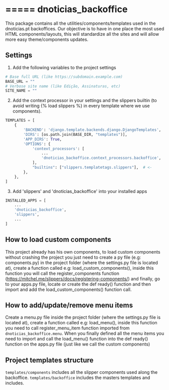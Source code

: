 =====
dnoticias_backoffice
=====
This package contains all the utilities/components/templates used in the dnoticias.pt backoffices.
Our objective is to have in one place the most used HTML components/layouts, this will standardize
all the sites and will allow more easy theme/components updates.


## Settings

1) Add the following variables to the project settings
```py
# Base full URL (like https://subdomain.example.com)
BASE_URL = ""
# Verbose site name (like Edição, Assinaturas, etc)
SITE_NAME = ""
```

2) Add the context processor in your settings and the slippers builtin (to avoid 
writing {% load slippers %} in every template where we use components).
```py
TEMPLATES = [
    {
        'BACKEND': 'django.template.backends.django.DjangoTemplates',
        'DIRS': [os.path.join(BASE_DIR, "templates")],
        'APP_DIRS': True,
        'OPTIONS': {
            'context_processors': [
                ...
                'dnoticias_backoffice.context_processors.backoffice',  # <-
            ],
            "builtins": ["slippers.templatetags.slippers"],  # <-
        },
    },
]
```

3) Add 'slippers' and 'dnoticias_backoffice' into your installed apps
```py
INSTALLED_APPS = [
    ...
    'dnoticias_backoffice',
    'slippers',
    ...
]
```


## How to load custom components
This project already has his own components, to load custom components without crashing the project
you just need to create a py file (e.g: components.py) in the project folder (where the settings.py
file is located at), create a function called e.g: load_custom_components(), inside this function
you will call the register_components function (https://mitchel.me/slippers/docs/registering-components/)
and finally, go to your apps.py file, locate or create the def ready() function and then import and
add the load_custom_components() function call.


## How to add/update/remove menu items
Create a menu.py file inside the project folder (where the settings.py file is located at), create
a function called e.g: load_menu(), inside this function you need to call register_menu_item function
imported from `dnoticias_backoffice.menu`. When you finally defined all the menu items you need to
import and call the load_menu() function into the def ready() function on the apps.py file (just 
like we call the custom components)


## Project templates structure
`templates/components` includes all the slipper components used along the backoffice.
`templates/backoffice` includes the masters templates and includes.
